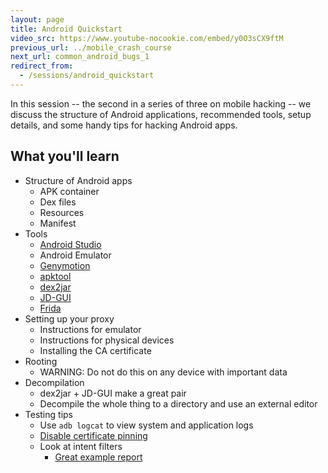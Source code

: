 ```yaml
---
layout: page
title: Android Quickstart
video_src: https://www.youtube-nocookie.com/embed/y0O3sCX9ftM
previous_url: ../mobile_crash_course
next_url: common_android_bugs_1
redirect_from:
  - /sessions/android_quickstart
---
```


In this session -- the second in a series of three on mobile hacking -- we discuss the structure of Android applications, recommended tools, setup details, and some handy tips for hacking Android apps.

What you'll learn
-----------------

- Structure of Android apps
	- APK container
	- Dex files
	- Resources
	- Manifest
- Tools
	- [Android Studio](https://developer.android.com/studio)
	- Android Emulator
	- [Genymotion](https://www.genymotion.com/)
	- [apktool](https://ibotpeaches.github.io/Apktool/)
	- [dex2jar](https://github.com/pxb1988/dex2jar)
	- [JD-GUI](https://java-decompiler.github.io/)
	- [Frida](https://frida.re/)
- Setting up your proxy
	- Instructions for emulator
	- Instructions for physical devices
	- Installing the CA certificate
- Rooting
	- WARNING: Do not do this on any device with important data
- Decompilation
	- dex2jar + JD-GUI make a great pair
	- Decompile the whole thing to a directory and use an external editor
- Testing tips
	- Use `adb logcat` to view system and application logs
	- [Disable certificate pinning](https://www.netspi.com/blog/technical/mobile-application-penetration-testing/four-ways-bypass-android-ssl-verification-certificate-pinning)
	- Look at intent filters
		- [Great example report](https://hackerone.com/reports/283063)
